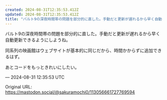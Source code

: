 ```yaml
---
created: 2024-08-31T12:35:53.412Z
updated: 2024-08-31T12:35:53.412Z
title: "バルト9の深夜時間帯の問題を部分的に直した。手動だと更新が遅れるから早く自動更新[...]"
---
```


<p>バルト9の深夜時間帯の問題を部分的に直した。手動だと更新が遅れるから早く自動更新できるようにしようね。</p><p>同系列の映画館はウェブサイトが基本的に同じだから、時間かからずに追加できるはず。</p><p>あとコードをもっときれいにしたい。</p>

&mdash; 2024-08-31 12:35:53 UTC

Original URL: https://mastodon.social/@sakuramochi0/113056661727769594
